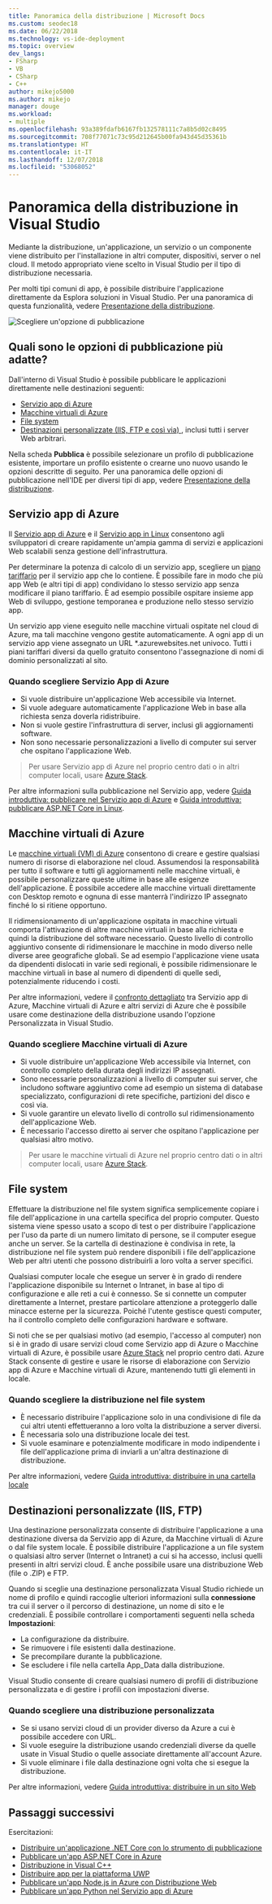 ```yaml
---
title: Panoramica della distribuzione | Microsoft Docs
ms.custom: seodec18
ms.date: 06/22/2018
ms.technology: vs-ide-deployment
ms.topic: overview
dev_langs:
- FSharp
- VB
- CSharp
- C++
author: mikejo5000
ms.author: mikejo
manager: douge
ms.workload:
- multiple
ms.openlocfilehash: 93a389fdafb6167fb132578111c7a8b5d02c8495
ms.sourcegitcommit: 708f77071c73c95d212645b00fa943d45d35361b
ms.translationtype: HT
ms.contentlocale: it-IT
ms.lasthandoff: 12/07/2018
ms.locfileid: "53068052"
---
```

# <a name="overview-of-deployment-in-visual-studio"></a>Panoramica della distribuzione in Visual Studio

Mediante la distribuzione, un'applicazione, un servizio o un componente viene distribuito per l'installazione in altri computer, dispositivi, server o nel cloud. Il metodo appropriato viene scelto in Visual Studio per il tipo di distribuzione necessaria.

Per molti tipi comuni di app, è possibile distribuire l'applicazione direttamente da Esplora soluzioni in Visual Studio. Per una panoramica di questa funzionalità, vedere [Presentazione della distribuzione](../deployment/deploying-applications-services-and-components.md).

![Scegliere un'opzione di pubblicazione](../deployment/media/quickstart-publish-azure.png)

## <a name="what-publishing-options-are-right-for-me"></a>Quali sono le opzioni di pubblicazione più adatte?

Dall'interno di Visual Studio è possibile pubblicare le applicazioni direttamente nelle destinazioni seguenti:

- [Servizio app di Azure](#azure-app-service)
- [Macchine virtuali di Azure](#azure-virtual-machines)
- [File system](#file-system)
- [Destinazioni personalizzate (IIS, FTP e così via) ](#custom-targets), inclusi tutti i server Web arbitrari.

Nella scheda **Pubblica** è possibile selezionare un profilo di pubblicazione esistente, importare un profilo esistente o crearne uno nuovo usando le opzioni descritte di seguito. Per una panoramica delle opzioni di pubblicazione nell'IDE per diversi tipi di app, vedere [Presentazione della distribuzione](../deployment/deploying-applications-services-and-components.md).

## <a name="azure-app-service"></a>Servizio app di Azure

Il [Servizio app di Azure](/azure/app-service/app-service-web-overview) e il [Servizio app in Linux](/azure/app-service/containers/app-service-linux-intro) consentono agli sviluppatori di creare rapidamente un'ampia gamma di servizi e applicazioni Web scalabili senza gestione dell'infrastruttura.

Per determinare la potenza di calcolo di un servizio app, scegliere un [piano tariffario](/azure/app-service/azure-web-sites-web-hosting-plans-in-depth-overview) per il servizio app che lo contiene. È possibile fare in modo che più app Web (e altri tipi di app) condividano lo stesso servizio app senza modificare il piano tariffario. È ad esempio possibile ospitare insieme app Web di sviluppo, gestione temporanea e produzione nello stesso servizio app.

Un servizio app viene eseguito nelle macchine virtuali ospitate nel cloud di Azure, ma tali macchine vengono gestite automaticamente. A ogni app di un servizio app viene assegnato un URL \*.azurewebsites.net univoco. Tutti i piani tariffari diversi da quello gratuito consentono l'assegnazione di nomi di dominio personalizzati al sito.

### <a name="when-to-choose-azure-app-service"></a>Quando scegliere Servizio App di Azure

- Si vuole distribuire un'applicazione Web accessibile via Internet.
- Si vuole adeguare automaticamente l'applicazione Web in base alla richiesta senza doverla ridistribuire.
- Non si vuole gestire l'infrastruttura di server, inclusi gli aggiornamenti software.
- Non sono necessarie personalizzazioni a livello di computer sui server che ospitano l'applicazione Web.

> Per usare Servizio app di Azure nel proprio centro dati o in altri computer locali, usare [Azure Stack](https://azure.microsoft.com/overview/azure-stack/).

Per altre informazioni sulla pubblicazione nel Servizio app, vedere [Guida introduttiva: pubblicare nel Servizio app di Azure](quickstart-deploy-to-azure.md) e [Guida introduttiva: pubblicare ASP.NET Core in Linux](quickstart-deploy-to-linux.md).

## <a name="azure-virtual-machines"></a>Macchine virtuali di Azure

Le [macchine virtuali (VM) di Azure](https://azure.microsoft.com/documentation/services/virtual-machines/) consentono di creare e gestire qualsiasi numero di risorse di elaborazione nel cloud. Assumendosi la responsabilità per tutto il software e tutti gli aggiornamenti nelle macchine virtuali, è possibile personalizzare queste ultime in base alle esigenze dell'applicazione. È possibile accedere alle macchine virtuali direttamente con Desktop remoto e ognuna di esse manterrà l'indirizzo IP assegnato finché lo si ritiene opportuno.

Il ridimensionamento di un'applicazione ospitata in macchine virtuali comporta l'attivazione di altre macchine virtuali in base alla richiesta e quindi la distribuzione del software necessario. Questo livello di controllo aggiuntivo consente di ridimensionare le macchine in modo diverso nelle diverse aree geografiche globali. Se ad esempio l'applicazione viene usata da dipendenti dislocati in varie sedi regionali, è possibile ridimensionare le macchine virtuali in base al numero di dipendenti di quelle sedi, potenzialmente riducendo i costi.

Per altre informazioni, vedere il [confronto dettagliato](https://azure.microsoft.com/documentation/articles/choose-web-site-cloud-service-vm/) tra Servizio app di Azure, Macchine virtuali di Azure e altri servizi di Azure che è possibile usare come destinazione della distribuzione usando l'opzione Personalizzata in Visual Studio.

### <a name="when-to-choose-azure-app-virtual-machines"></a>Quando scegliere Macchine virtuali di Azure

- Si vuole distribuire un'applicazione Web accessibile via Internet, con controllo completo della durata degli indirizzi IP assegnati.
- Sono necessarie personalizzazioni a livello di computer sui server, che includono software aggiuntivo come ad esempio un sistema di database specializzato, configurazioni di rete specifiche, partizioni del disco e così via.
- Si vuole garantire un elevato livello di controllo sul ridimensionamento dell'applicazione Web.
- È necessario l'accesso diretto ai server che ospitano l'applicazione per qualsiasi altro motivo.

> Per usare le macchine virtuali di Azure nel proprio centro dati o in altri computer locali, usare [Azure Stack](https://azure.microsoft.com/overview/azure-stack/).

## <a name="file-system"></a>File system

Effettuare la distribuzione nel file system significa semplicemente copiare i file dell'applicazione in una cartella specifica del proprio computer. Questo sistema viene spesso usato a scopo di test o per distribuire l'applicazione per l'uso da parte di un numero limitato di persone, se il computer esegue anche un server. Se la cartella di destinazione è condivisa in rete, la distribuzione nel file system può rendere disponibili i file dell'applicazione Web per altri utenti che possono distribuirli a loro volta a server specifici.

Qualsiasi computer locale che esegue un server è in grado di rendere l'applicazione disponibile su Internet o Intranet, in base al tipo di configurazione e alle reti a cui è connesso. Se si connette un computer direttamente a Internet, prestare particolare attenzione a proteggerlo dalle minacce esterne per la sicurezza. Poiché l'utente gestisce questi computer, ha il controllo completo delle configurazioni hardware e software.

Si noti che se per qualsiasi motivo (ad esempio, l'accesso al computer) non si è in grado di usare servizi cloud come Servizio app di Azure o Macchine virtuali di Azure, è possibile usare [Azure Stack](https://azure.microsoft.com/overview/azure-stack/) nel proprio centro dati. Azure Stack consente di gestire e usare le risorse di elaborazione con Servizio app di Azure e Macchine virtuali di Azure, mantenendo tutti gli elementi in locale.

### <a name="when-to-choose-file-system-deployment"></a>Quando scegliere la distribuzione nel file system

- È necessario distribuire l'applicazione solo in una condivisione di file da cui altri utenti effettueranno a loro volta la distribuzione a server diversi.
- È necessaria solo una distribuzione locale dei test.
- Si vuole esaminare e potenzialmente modificare in modo indipendente i file dell'applicazione prima di inviarli a un'altra destinazione di distribuzione.

Per altre informazioni, vedere [Guida introduttiva: distribuire in una cartella locale](quickstart-deploy-to-local-folder.md)

## <a name="custom-targets-iis-ftp"></a>Destinazioni personalizzate (IIS, FTP)

Una destinazione personalizzata consente di distribuire l'applicazione a una destinazione diversa da Servizio app di Azure, da Macchine virtuali di Azure o dal file system locale. È possibile distribuire l'applicazione a un file system o qualsiasi altro server (Internet o Intranet) a cui si ha accesso, inclusi quelli presenti in altri servizi cloud. È anche possibile usare una distribuzione Web (file o .ZIP) e FTP.

Quando si sceglie una destinazione personalizzata Visual Studio richiede un nome di profilo e quindi raccoglie ulteriori informazioni sulla **connessione** tra cui il server o il percorso di destinazione, un nome di sito e le credenziali. È possibile controllare i comportamenti seguenti nella scheda **Impostazioni**:

- La configurazione da distribuire.
- Se rimuovere i file esistenti dalla destinazione.
- Se precompilare durante la pubblicazione.
- Se escludere i file nella cartella App_Data dalla distribuzione.

Visual Studio consente di creare qualsiasi numero di profili di distribuzione personalizzata e di gestire i profili con impostazioni diverse.

### <a name="when-to-choose-custom-deployment"></a>Quando scegliere una distribuzione personalizzata

- Se si usano servizi cloud di un provider diverso da Azure a cui è possibile accedere con URL.
- Si vuole eseguire la distribuzione usando credenziali diverse da quelle usate in Visual Studio o quelle associate direttamente all'account Azure.
- Si vuole eliminare i file dalla destinazione ogni volta che si esegue la distribuzione.

Per altre informazioni, vedere [Guida introduttiva: distribuire in un sito Web](quickstart-deploy-to-a-web-site.md)

## <a name="next-steps"></a>Passaggi successivi

Esercitazioni:

- [Distribuire un'applicazione .NET Core con lo strumento di pubblicazione](/dotnet/core/deploying/deploy-with-vs?toc=/visualstudio/deployment/toc.json&bc=/visualstudio/deployment/_breadcrumb/toc.json)
- [Pubblicare un'app ASP.NET Core in Azure](/aspnet/core/tutorials/publish-to-azure-webapp-using-vs?toc=/visualstudio/deployment/toc.json&bc=/visualstudio/deployment/_breadcrumb/toc.json)
- [Distribuzione in Visual C++](/cpp/ide/deployment-in-visual-cpp)
- [Distribuire app per la piattaforma UWP](/windows/uwp/packaging/packaging-uwp-apps?toc=/visualstudio/deployment/toc.json&bc=/visualstudio/deployment/_breadcrumb/toc.json)
- [Pubblicare un'app Node.js in Azure con Distribuzione Web](https://github.com/Microsoft/nodejstools/wiki/Publish-to-Azure-Website-using-Web-Deploy?toc=/visualstudio/deployment/toc.json&bc=/visualstudio/deployment/_breadcrumb/toc.json)
- [Pubblicare un'app Python nel Servizio app di Azure](/visualstudio/python/publishing-python-web-applications-to-azure-from-visual-studio?toc=/visualstudio/deployment/toc.json&bc=/visualstudio/deployment/_breadcrumb/toc.json)
